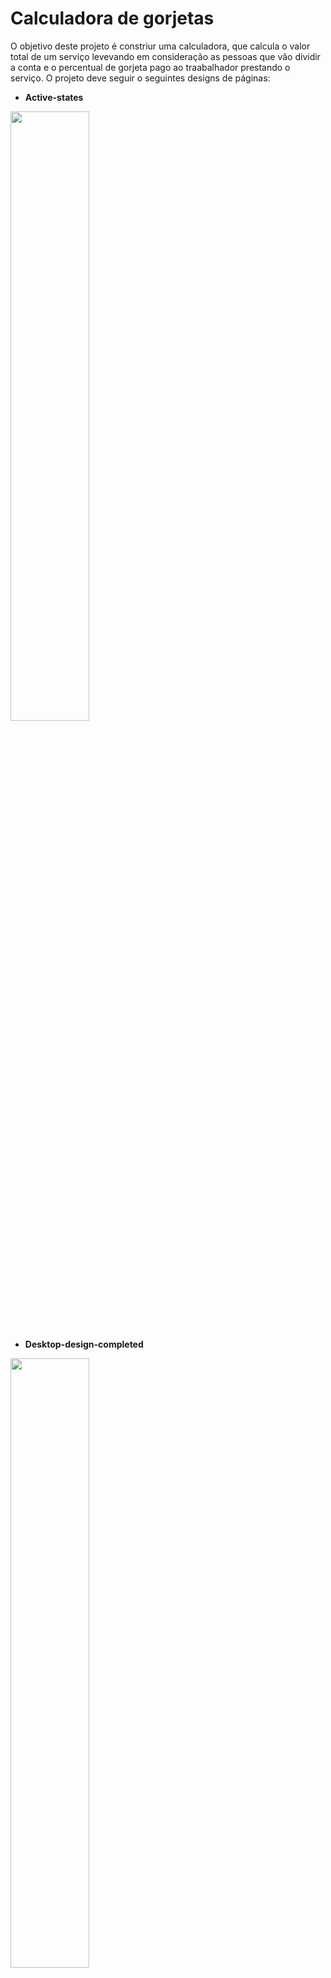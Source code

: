 # Calculadora de gorjetas

O objetivo deste projeto é constriur uma calculadora, que calcula o valor total de um serviço levevando em consideração as pessoas que vão dividir a conta e o percentual de gorjeta pago ao traabalhador prestando o serviço. O projeto deve seguir o seguintes designs de páginas:

- **Active-states**
<img src="https://www.imagemhost.com.br/images/2022/03/11/active-states.jpg" style ="width:50%">


- **Desktop-design-completed**
<img src="https://www.imagemhost.com.br/images/2022/03/11/desktop-design-completed.jpg" style ="width:50%">

- **Desktop-design-empty**
<img src="https://www.imagemhost.com.br/images/2022/03/11/desktop-design-empty.jpg" style ="width:50%">

- **Desktop-preview**
<img src="https://www.imagemhost.com.br/images/2022/03/11/desktop-preview.jpg" style ="width:50%">

- **Mobile-design**
<img src="https://www.imagemhost.com.br/images/2022/03/11/mobile-design.jpg" style ="width:50%">




